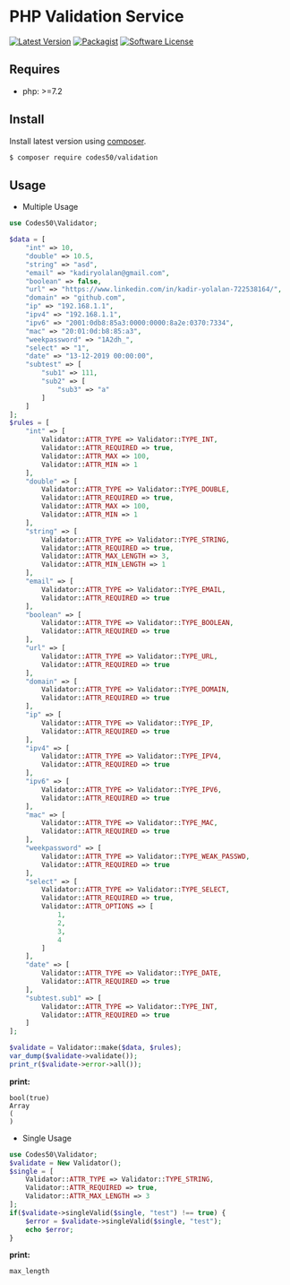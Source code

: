 # PHP Validation Service

[![Latest Version](https://img.shields.io/packagist/v/codes50/validation.svg?style=flat-square)](https://packagist.org/packages/codes50/validation)
[![Packagist](https://img.shields.io/packagist/dm/codes50/validation.svg)](https://packagist.org/packages/codes50/validation)
[![Software License](https://img.shields.io/badge/license-MIT-brightgreen.svg?style=flat-square)](LICENSE.md)

## Requires
* php: >=7.2

## Install

Install latest version using [composer](https://getcomposer.org/).

``` bash
$ composer require codes50/validation
```

## Usage

* Multiple Usage

``` php
use Codes50\Validator;

$data = [
    "int" => 10,
    "double" => 10.5,
    "string" => "asd",
    "email" => "kadiryolalan@gmail.com",
    "boolean" => false,
    "url" => "https://www.linkedin.com/in/kadir-yolalan-722538164/",
    "domain" => "github.com",
    "ip" => "192.168.1.1",
    "ipv4" => "192.168.1.1",
    "ipv6" => "2001:0db8:85a3:0000:0000:8a2e:0370:7334",
    "mac" => "20:01:0d:b8:85:a3",
    "weekpassword" => "1A2dh_",
    "select" => "1",
    "date" => "13-12-2019 00:00:00",
    "subtest" => [
        "sub1" => 111,
        "sub2" => [
            "sub3" => "a"
        ]
    ]
];
$rules = [
    "int" => [
        Validator::ATTR_TYPE => Validator::TYPE_INT,
        Validator::ATTR_REQUIRED => true,
        Validator::ATTR_MAX => 100,
        Validator::ATTR_MIN => 1
    ],
    "double" => [
        Validator::ATTR_TYPE => Validator::TYPE_DOUBLE,
        Validator::ATTR_REQUIRED => true,
        Validator::ATTR_MAX => 100,
        Validator::ATTR_MIN => 1
    ],
    "string" => [
        Validator::ATTR_TYPE => Validator::TYPE_STRING,
        Validator::ATTR_REQUIRED => true,
        Validator::ATTR_MAX_LENGTH => 3,
        Validator::ATTR_MIN_LENGTH => 1
    ],
    "email" => [
        Validator::ATTR_TYPE => Validator::TYPE_EMAIL,
        Validator::ATTR_REQUIRED => true
    ],
    "boolean" => [
        Validator::ATTR_TYPE => Validator::TYPE_BOOLEAN,
        Validator::ATTR_REQUIRED => true
    ],
    "url" => [
        Validator::ATTR_TYPE => Validator::TYPE_URL,
        Validator::ATTR_REQUIRED => true
    ],
    "domain" => [
        Validator::ATTR_TYPE => Validator::TYPE_DOMAIN,
        Validator::ATTR_REQUIRED => true
    ],
    "ip" => [
        Validator::ATTR_TYPE => Validator::TYPE_IP,
        Validator::ATTR_REQUIRED => true
    ],
    "ipv4" => [
        Validator::ATTR_TYPE => Validator::TYPE_IPV4,
        Validator::ATTR_REQUIRED => true
    ],
    "ipv6" => [
        Validator::ATTR_TYPE => Validator::TYPE_IPV6,
        Validator::ATTR_REQUIRED => true
    ],
    "mac" => [
        Validator::ATTR_TYPE => Validator::TYPE_MAC,
        Validator::ATTR_REQUIRED => true
    ],
    "weekpassword" => [
        Validator::ATTR_TYPE => Validator::TYPE_WEAK_PASSWD,
        Validator::ATTR_REQUIRED => true
    ],
    "select" => [
        Validator::ATTR_TYPE => Validator::TYPE_SELECT,
        Validator::ATTR_REQUIRED => true,
        Validator::ATTR_OPTIONS => [
            1,
            2,
            3,
            4
        ]
    ],
    "date" => [
        Validator::ATTR_TYPE => Validator::TYPE_DATE,
        Validator::ATTR_REQUIRED => true
    ],
    "subtest.sub1" => [
        Validator::ATTR_TYPE => Validator::TYPE_INT,
        Validator::ATTR_REQUIRED => true
    ]
];

$validate = Validator::make($data, $rules);
var_dump($validate->validate());
print_r($validate->error->all());
```
**print:**
```
bool(true)
Array
(
)
```
* Single Usage
```php
use Codes50\Validator;
$validate = New Validator();
$single = [
    Validator::ATTR_TYPE => Validator::TYPE_STRING,
    Validator::ATTR_REQUIRED => true,
    Validator::ATTR_MAX_LENGTH => 3
];
if($validate->singleValid($single, "test") !== true) {
    $error = $validate->singleValid($single, "test");
    echo $error;
}
```
**print:**
```
max_length
```




